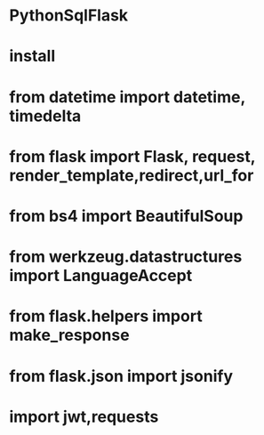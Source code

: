 # PythonSqlFlask
# install
# from datetime import datetime, timedelta
# from flask import Flask, request, render_template,redirect,url_for
# from bs4 import BeautifulSoup
# from werkzeug.datastructures import LanguageAccept
# from flask.helpers import make_response
# from flask.json import jsonify
# import jwt,requests